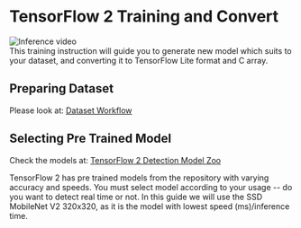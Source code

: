 # TensorFlow 2 Training and Convert
![Inference video](https://github.com/rizkymille/rasendriya-auav-ui/blob/main/tensorflow/inference.gif)  
This training instruction will guide you to generate new model which suits to your dataset, and converting it to TensorFlow Lite format and C array.
## Preparing Dataset
Please look at: [Dataset Workflow](https://github.com/rizkymille/rasendriya-auav-ui/blob/main/datasets/DATASET_WORKFLOW.md)
## Selecting Pre Trained Model
Check the models at: [TensorFlow 2 Detection Model Zoo](https://github.com/tensorflow/models/blob/master/research/object_detection/g3doc/tf2_detection_zoo.md)

TensorFlow 2 has pre trained models from the repository with varying accuracy and speeds. You must select model according to your usage -- do you want to detect real time or not. In this guide we will use the SSD MobileNet V2 320x320, as it is the model with lowest speed (ms)/inference time.
